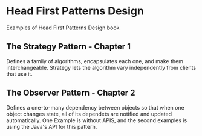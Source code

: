 # Head First Patterns Design
Examples of Head First Patterns Design book

## The Strategy Pattern - Chapter 1
Defines a family of algorithms, encapsulates each one, and make them interchangeable. Strategy lets the algorithm vary independently from clients that use it.

## The Observer Pattern - Chapter 2
Defines a one-to-many dependency between objects so that when one object changes state, all of its dependets are notified and updated automatically.
One Example is without APIS, and the second examples is using the Java's API for this pattern.
